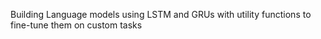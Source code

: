 Building Language models using LSTM and GRUs with utility functions to fine-tune them on custom tasks
